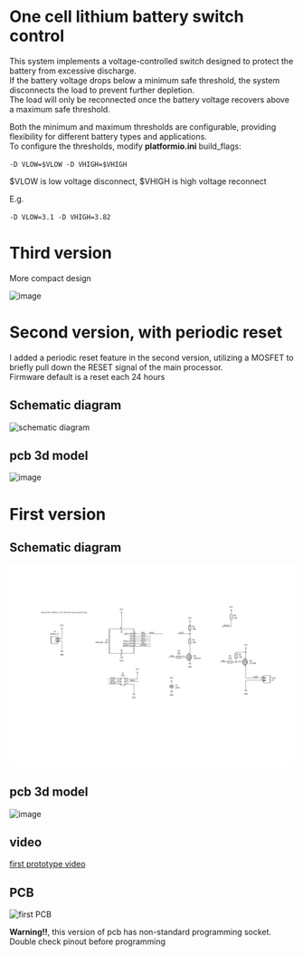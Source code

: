 # One cell lithium battery switch control 

This system implements a voltage-controlled switch designed to protect the battery from excessive discharge. \
If the battery voltage drops below a minimum safe threshold, the system disconnects the load to prevent further depletion. \
The load will only be reconnected once the battery voltage recovers above a maximum safe threshold.

Both the minimum and maximum thresholds are configurable, providing flexibility for different battery types and applications.\
To configure the thresholds, modify **platformio.ini** build_flags:

`-D VLOW=$VLOW -D VHIGH=$VHIGH`

$VLOW is low voltage disconnect, $VHIGH is high voltage reconnect

E.g. 

`-D VLOW=3.1 -D VHIGH=3.82`

# Third version
More compact design 

![image](https://github.com/user-attachments/assets/296d596c-38b9-4501-847a-0b7628501080)


# Second version, with periodic reset
I added a periodic reset feature in the second version, utilizing a MOSFET to briefly pull down the RESET signal of the main processor.\
Firmware default is a reset each 24 hours

## Schematic diagram
![schematic diagram](https://github.com/user-attachments/assets/02e85fed-28e0-4027-a678-af4b723c1b3a)

## pcb 3d model
![image](https://github.com/user-attachments/assets/5aae3512-722c-4964-b96a-51b669fd800a)


# First version
## Schematic diagram
![schematic diagram](tinybms.png)

## pcb 3d model
![image](https://github.com/user-attachments/assets/e9e6ac01-f1af-419d-802d-0e3b83629764)

## video
[first prototype video](https://www.youtube.com/watch?v=vm5XbdbVL_Y)

## PCB
![first PCB](https://github.com/user-attachments/assets/c3d5bb65-e20c-4ee7-ad5e-f71f9faf53b6)

**Warning!!**, this version of pcb has non-standard programming socket.\
Double check pinout before programming
